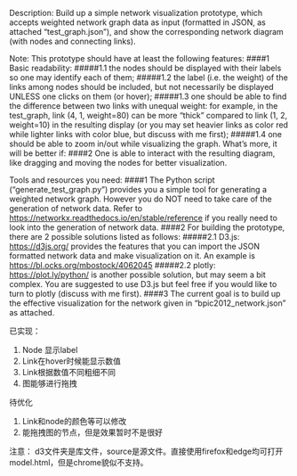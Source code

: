 Description: 
Build up a simple network visualization prototype, which accepts weighted network graph data as input (formatted in JSON, as attached “test_graph.json”), and show the corresponding network diagram (with nodes and connecting links).

Note:
	This prototype should have at least the following features:
####1	Basic readability:
#####1.1	the nodes should be displayed with their labels so one may identify each of them;
#####1.2	the label (i.e. the weight) of the links among nodes should be included, but not necessarily be displayed UNLESS one clicks on them (or hover);
#####1.3	one should be able to find the difference between two links with unequal weight: for example, in the test_graph, link (4, 1, weight=80) can be more “thick” compared to link (1, 2, weight=10) in the resulting display (or you may set heavier links as color red while lighter links with color blue, but discuss with me first);
#####1.4	one should be able to zoom in/out while visualizing the graph.
What’s more, it will be better if:
####2	One is able to interact with the resulting diagram, like dragging and moving the nodes for better visualization.

Tools and resources you need:
####1	The Python script (“generate_test_graph.py”) provides you a simple tool for generating a weighted network graph. However you do NOT need to take care of the generation of network data. Refer to https://networkx.readthedocs.io/en/stable/reference if you really need to look into the generation of network data.
####2	For building the prototype, there are 2 possible solutions listed as follows:
#####2.1	D3.js: https://d3js.org/ provides the features that you can import the JSON formatted network data and make visualization on it. An example is https://bl.ocks.org/mbostock/4062045 
#####2.2	plotly: https://plot.ly/python/ is another possible solution, but may seem a bit complex. You are suggested to use D3.js but feel free if you would like to turn to plotly (discuss with me first).
####3	The current goal is to build up the effective visualization for the network given in “bpic2012_network.json” as attached.


已实现：
1.	Node 显示label
2.	Link在hover时候能显示数值
3.	Link根据数值不同粗细不同
4.	图能够进行拖拽

待优化
1.	Link和node的颜色等可以修改
2.	能拖拽图的节点，但是效果暂时不是很好


注意： d3文件夹是库文件，source是源文件。直接使用firefox和edge均可打开model.html，但是chrome貌似不支持。
